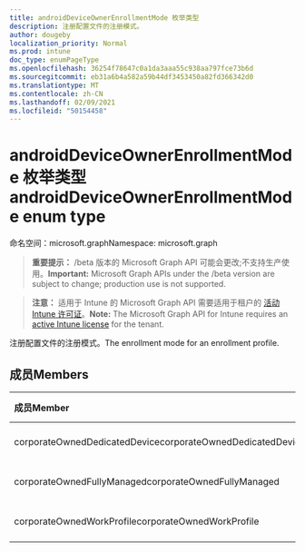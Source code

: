 ```yaml
---
title: androidDeviceOwnerEnrollmentMode 枚举类型
description: 注册配置文件的注册模式。
author: dougeby
localization_priority: Normal
ms.prod: intune
doc_type: enumPageType
ms.openlocfilehash: 36254f78647c0a1da3aaa55c938aa797fce73b6d
ms.sourcegitcommit: eb31a6b4a582a59b44df3453450a82fd366342d0
ms.translationtype: MT
ms.contentlocale: zh-CN
ms.lasthandoff: 02/09/2021
ms.locfileid: "50154458"
---
```

# <a name="androiddeviceownerenrollmentmode-enum-type"></a><span data-ttu-id="9ee45-103">androidDeviceOwnerEnrollmentMode 枚举类型</span><span class="sxs-lookup"><span data-stu-id="9ee45-103">androidDeviceOwnerEnrollmentMode enum type</span></span>

<span data-ttu-id="9ee45-104">命名空间：microsoft.graph</span><span class="sxs-lookup"><span data-stu-id="9ee45-104">Namespace: microsoft.graph</span></span>

> <span data-ttu-id="9ee45-105">**重要提示：** /beta 版本的 Microsoft Graph API 可能会更改;不支持生产使用。</span><span class="sxs-lookup"><span data-stu-id="9ee45-105">**Important:** Microsoft Graph APIs under the /beta version are subject to change; production use is not supported.</span></span>

> <span data-ttu-id="9ee45-106">**注意：** 适用于 Intune 的 Microsoft Graph API 需要适用于租户的 [活动 Intune 许可证](https://go.microsoft.com/fwlink/?linkid=839381)。</span><span class="sxs-lookup"><span data-stu-id="9ee45-106">**Note:** The Microsoft Graph API for Intune requires an [active Intune license](https://go.microsoft.com/fwlink/?linkid=839381) for the tenant.</span></span>

<span data-ttu-id="9ee45-107">注册配置文件的注册模式。</span><span class="sxs-lookup"><span data-stu-id="9ee45-107">The enrollment mode for an enrollment profile.</span></span>

## <a name="members"></a><span data-ttu-id="9ee45-108">成员</span><span class="sxs-lookup"><span data-stu-id="9ee45-108">Members</span></span>
|<span data-ttu-id="9ee45-109">成员</span><span class="sxs-lookup"><span data-stu-id="9ee45-109">Member</span></span>|<span data-ttu-id="9ee45-110">值</span><span class="sxs-lookup"><span data-stu-id="9ee45-110">Value</span></span>|<span data-ttu-id="9ee45-111">说明</span><span class="sxs-lookup"><span data-stu-id="9ee45-111">Description</span></span>|
|:---|:---|:---|
|<span data-ttu-id="9ee45-112">corporateOwnedDedicatedDevice</span><span class="sxs-lookup"><span data-stu-id="9ee45-112">corporateOwnedDedicatedDevice</span></span>|<span data-ttu-id="9ee45-113">0</span><span class="sxs-lookup"><span data-stu-id="9ee45-113">0</span></span>|<span data-ttu-id="9ee45-114">尚未记录</span><span class="sxs-lookup"><span data-stu-id="9ee45-114">Not yet documented</span></span>|
|<span data-ttu-id="9ee45-115">corporateOwnedFullyManaged</span><span class="sxs-lookup"><span data-stu-id="9ee45-115">corporateOwnedFullyManaged</span></span>|<span data-ttu-id="9ee45-116">1 </span><span class="sxs-lookup"><span data-stu-id="9ee45-116">1</span></span>|<span data-ttu-id="9ee45-117">尚未记录</span><span class="sxs-lookup"><span data-stu-id="9ee45-117">Not yet documented</span></span>|
|<span data-ttu-id="9ee45-118">corporateOwnedWorkProfile</span><span class="sxs-lookup"><span data-stu-id="9ee45-118">corporateOwnedWorkProfile</span></span>|<span data-ttu-id="9ee45-119">2 </span><span class="sxs-lookup"><span data-stu-id="9ee45-119">2</span></span>|<span data-ttu-id="9ee45-120">尚未记录</span><span class="sxs-lookup"><span data-stu-id="9ee45-120">Not yet documented</span></span>|




